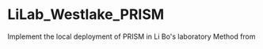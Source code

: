 # LiLab_Westlake_PRISM
Implement the local deployment of PRISM in Li Bo's laboratory
Method from <Color-barcoded Super-multiplex RNA FISH in Three-dimensional Tissues through Single-round Imaging> 
